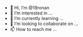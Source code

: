 - 👋 Hi, I’m @19ronan
- 👀 I’m interested in ...
- 🌱 I’m currently learning ...
- 💞️ I’m looking to collaborate on ...
- 📫 How to reach me ...

<!---
19ronan/19ronan is a ✨ special ✨ repository because its `README.md` (this file) appears on your GitHub profile.
You can click the Preview link to take a look at your changes.
--->
